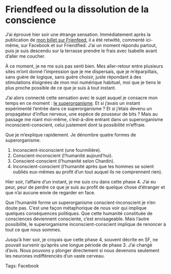 # Friendfeed ou la dissolution de la conscience

J’ai éprouvé hier soir une étrange sensation. Immédiatement après la publication de [mon billet sur Frienfeed](/2009/07/23/facebook-et-friendfeed-la-strategie-de-l%e2%80%99enfermement/), il a été retwitté, commenté ici-même, sur Facebook et sur Friendfied. J’ai un moment répondu partout, puis je suis descendu sur la terrasse prendre le frais avec Isabelle avant d’aller me coucher.

À ce moment, je ne me suis pas senti bien. Mes aller-retour entre plusieurs sites m’ont donné l’impression que je me dispersais, que je m’éparpillais, sans guère de logique, sans guère choisir, juste répondant à des stimulations éloignées de mon moi numérique habituel, moi que je tiens le plus proche possible de ce que je suis à tout instant.

J’ai alors connecté cette sensation avec le sujet auquel je consacre mon temps en ce moment : [le superorganisme](/2009/07/10/le-socialisme-selon-starglider/). Et si j’avais un instant expérimenté l’entrée dans ce superorganisme ? Et si j’étais devenu un propagateur d’influx nerveux, une espèce de pousseur de bits ? Mais au passage me niant moi-même, c’est-à-dire entrant dans un superorganisme inconscient-conscient, celui justement dont la possibilité m’effraie.

Que je m’explique rapidement. Je dénombre quatre formes de superorganisme.

1. Inconscient-inconscient (une fourmilière).
2. Conscient-inconscient (l’humanité aujourd’hui).
3. Conscient-conscient (l’humanité selon Chardin).
4. Inconscient-conscient (l’humanité après que les hommes se soient oubliés eux-mêmes au profit d’un tout auquel ils ne comprennent rien).

Hier soir, l’affaire d’un instant, je me suis cru dans cette phase 4. J’ai eu peur, peur de perdre ce que je suis au profit de quelque chose d’étranger et que n’ai aucune envie de regarder en face.

Que l’humanité forme un superorganisme conscient-inconscient je n’en doute pas. C’est une façon métaphorique de nous voir qui implique quelques conséquences politiques. Que cette humanité constituée de consciences deviennent consciente, c’est envisageable. Mais l’autre possibilité, le superorganisme inconscient-conscient implique de renoncer à tout ce que nous sommes.

Jusqu’à hier soir, je croyais que cette phase 4, souvent décrite en SF, ne pouvait survenir qu’après une longue période de phase 3. J’ai changé d’avis. Nous pouvons y plonger directement si nous devenons seulement les neurones indifférenciés d’un vaste cerveau.

Tags: Facebook